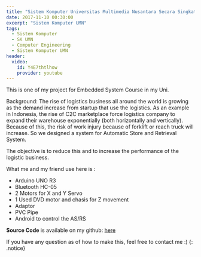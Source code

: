 ```yaml
---
title: "Sistem Komputer Universitas Multimedia Nusantara Secara Singkat"
date: 2017-11-10 00:30:00
excerpt: "Sistem Komputer UMN"
tags:
  - Sistem Komputer
  - SK UMN
  - Computer Engineering
  - Sistem Komputer UMN
header:
  video:
    id: Y4E7thtlhow
    provider: youtube
---
```

This is one of my project for Embedded System Course in my Uni.

Background: The rise of logistics business all around the world is growing as the demand increase from startup that use the logistics. As an example in Indonesia, the rise of C2C marketplace force logistics company to expand their warehouse exponentially (both horizontally and vertically). Because of this, the risk of work injury because of forklift or reach truck will increase. So we designed a system for Automatic Store and Retrieval System.

The objective is to reduce this and to increase the performance of the logistic business.

What me and my friend use here is :

 - Arduino UNO R3
 - Bluetooth HC-05
 - 2 Motors for X and Y Servo
 - 1 Used DVD motor and chasis for Z movement
 - Adaptor
 - PVC Pipe
 - Android to control the AS/RS

 **Source Code** is available on my github: [here](https://github.com/tenapril/Automated-Warehouse-Arduino)

 If you have any question as of how to make this, feel free to contact me :)
{: .notice}

